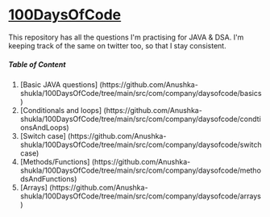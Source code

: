 # [100DaysOfCode](https://twitter.com/anushka4120/status/1427154722423676929?s=20)
This repository has all the questions I'm practising for JAVA & DSA. I'm keeping track of the same on twitter too, so that I stay consistent.
<h5>Table of Content</h5>
<ol> 
<li>[Basic JAVA questions]
  (https://github.com/Anushka-shukla/100DaysOfCode/tree/main/src/com/company/daysofcode/basics) </li>
<li>[Conditionals and loops]
  (https://github.com/Anushka-shukla/100DaysOfCode/tree/main/src/com/company/daysofcode/condtionsAndLoops) </li>
<li>[Switch case]
  (https://github.com/Anushka-shukla/100DaysOfCode/tree/main/src/com/company/daysofcode/switchcase) </li>
<li>[Methods/Functions]
  (https://github.com/Anushka-shukla/100DaysOfCode/tree/main/src/com/company/daysofcode/methodsAndFunctions) </li>
<li>[Arrays]
  (https://github.com/Anushka-shukla/100DaysOfCode/tree/main/src/com/company/daysofcode/arrays) </li>

</ol>
